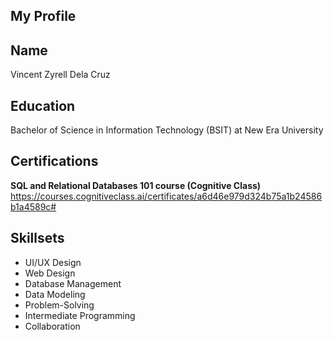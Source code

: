 ## My Profile
## Name
Vincent Zyrell Dela Cruz
## Education
Bachelor of Science in Information Technology (BSIT) at New Era University
## Certifications
<strong>SQL and Relational Databases 101 course (Cognitive Class)</strong><br>
https://courses.cognitiveclass.ai/certificates/a6d46e979d324b75a1b24586b1a4589c#
## Skillsets
<ul>
  <li>UI/UX Design</li>
  <li>Web Design</li>
  <li>Database Management</li>
  <li>Data Modeling</li>
  <li>Problem-Solving</li>
  <li>Intermediate Programming</li>
  <li>Collaboration</li>
</ul>
